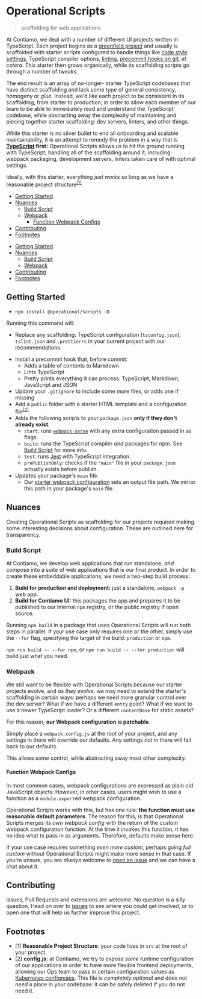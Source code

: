 # Operational Scripts

> scaffolding for web applications

At Contiamo, we deal with a number of different UI projects written in TypeScript. Each project begins as a [greenfield project](https://en.wikipedia.org/wiki/Greenfield_project) and usually is scaffolded with starter scripts configured to handle things like [code style settings](https://prettier.io/docs/en/configuration.html), TypeScript compiler options, [linting](https://palantir.github.io/tslint/), [precommit hooks on git](https://git-scm.com/book/en/v2/Customizing-Git-Git-Hooks), _et cetera_. This starter then grows organically, while its scaffolding scripts go through a number of tweaks.

The end result is an array of no-longer- starter TypeScript codebases that have distinct scaffolding and lack some type of general consistency, homogeny or _glue_. Instead, we'd like each project to be consistent in its scaffolding, from starter to production, in order to allow each member of our team to be able to immediately read and understand the TypeScript codebase, while abstracting away the complexity of maintaining and piecing together starter scaffolding: dev servers, linters, and other things.

While this starter is no silver bullet to end all onboarding and scalable maintainability, it is an attempt to remedy the problem in a way that is **[TypeScript](https://github.com/Microsoft/TypeScript/) first:** Operational Scripts allows us to hit the ground running with TypeScript, handling all of the scaffolding around it, including: webpack packaging, development servers, linters taken care of with optimal settings.

Ideally, with this starter, everything _just works_ so long as we have a reasonable project structure<sup>[[1]](#footnotes)</sup>.

<!-- START doctoc generated TOC please keep comment here to allow auto update -->
<!-- DON'T EDIT THIS SECTION, INSTEAD RE-RUN doctoc TO UPDATE -->
<!-- DON'T EDIT THIS SECTION, INSTEAD RE-RUN doctoc TO UPDATE -->

- [Getting Started](#getting-started)
- [Nuances](#nuances)
  - [Build Script](#build-script)
  - [Webpack](#webpack)
    - [Function Webpack Configs](#function-webpack-configs)
- [Contributing](#contributing)
- [Footnotes](#footnotes)

<!-- END doctoc generated TOC please keep comment here to allow auto update -->

- [Getting Started](#getting-started)
- [Nuances](#nuances)
  - [Build Script](#build-script)
  - [Webpack](#webpack)
- [Contributing](#contributing)
- [Footnotes](#footnotes)

<!-- END doctoc generated TOC please keep comment here to allow auto update -->

## Getting Started

- `npm install @operational/scripts -D`

Running this command will:

- Replace any scaffolding: TypeScript configuration (`tsconfig.json`), `tslint.json` and `.prettierrc` in your current project with our recommendations.

* Install a precommit hook that, before commit:
  - Adds a table of contents to Markdown
  - Lints TypeScript
  - Pretty prints everything it can process: TypeScript, Markdown, JavaScript and JSON
* Update your `.gitignore` to include some more files, or adds one if missing
* Add a `public` folder with a starter HTML template and a configuration file<sup>[[2]](#footnotes)</sup>.
* Adds the following scripts to your `package.json` **only if they don't already exist**:
  - `start`: runs [`webpack-serve`](https://github.com/webpack-contrib/webpack-serve) with any extra configuration passed in as flags.
  - `build`: runs the TypeScript compiler _and_ packages for npm. See [Build Script](#build-script) for more info.
  - `test`: runs [Jest](https://github.com/facebook/jest) with TypeScript integration.
  - `prePublishOnly`: checks if the `"main"` file in your `package.json` actually exists before publish.
* Updates your package's `main` file.
  - Our [starter webpack configuration](#webpack-configuration) sets an output file path. We mirror this path in your package's `main` file.

## Nuances

Creating Operational Scripts as scaffolding for our projects required making some interesting decisions about configuration. These are outlined here for transparency.

### Build Script

At Contiamo, we develop web applications that run standalone, _and_ compose into a suite of web applications that is our final product. In order to create these embeddable applications, we need a two-step build process:

1. **Build for production and deployment:** just a standalone, `webpack -p` web app.
2. **Build for Contiamo UI:** this packages the app and prepares it to be published to our internal `npm` registry, or the public registry if open source.

Running `npm build` in a package that uses Operational Scripts will run both steps in parallel. If your use case only requires one or the other, simply use the `--for` flag, specifying the target of the build: `production` or `npm`.

`npm run build -- --for npm`, or `npm run build -- --for production` will build just what you need.

### Webpack

We still want to be flexible with Operational Scripts because our starter projects evolve, and _as they evolve_, we may need to extend the starter's scaffolding in certain ways: perhaps we need more granular control over the dev server? What if we have a different `entry` point? What if we want to use a newer TypeScript loader? Or a different `contentBase` for static assets?

For this reason, **our Webpack configuration is patchable**.

Simply place a `webpack.config.js` at the root of your project, and any settings in there will override our defaults. Any settings _not_ in there will fall back to our defaults.

This allows _some_ control, while abstracting away most other complexity.

#### Function Webpack Configs

In most common cases, webpack configurations are expressed as plain old JavaScript objects. However, in other cases, users might wish to use a function as a `module.export`ed webpack configuration.

Operational Scripts works with this, but has one rule: **the function must use reasonable default parameters**. The reason for this, is that Operational Scripts merges its _own webpack config_ with the return of the custom webpack configuration function. At the time it invokes this function, it has no idea what to pass in as arguments. Therefore, defaults make sense here.

If your use case requires something _even more custom_, perhaps going _full custom_ without Operational Scripts might make more sense in that case. If you're unsure, you are _always_ welcome to [open an issue](https://github.com/contiamo/operational-scripts/issues/new) and we can have a chat about it.

## Contributing

Issues, Pull Requests and extensions are welcome. No question is a silly question. Head on over to [issues](https://github.com/contiamo/operational-scripts/issues) to see where you could get involved, or to open one that will help us further improve this project.

## Footnotes

- [1] **Reasonable Project Structure**: your code lives in `src` at the root of your project.
- [2] **config.js**: at Contiamo, we try to expose _some_ runtime configuration of our applications in order to have more flexible frontend deployments, allowing our Ops team to pass in certain configuration values as [Kubernetes configmaps](https://kubernetes.io/docs/tasks/configure-pod-container/configure-pod-configmap/). This file is _completely optional_ and does not _need_ a place in your codebase: it can be safely deleted if you do not need it.
